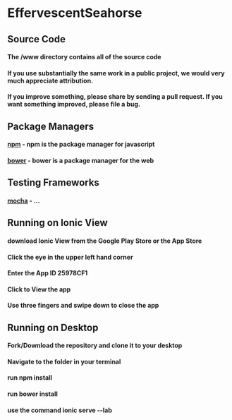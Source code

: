 # EffervescentSeahorse

## Source Code
#### The /www directory contains all of the source code
#### If you use substantially the same work in a public project, we would very much appreciate attribution.
#### If you improve something, please share by sending a pull request. If you want something improved, please file a bug.

## Package Managers
#### [npm]() - npm is the package manager for javascript
#### [bower]() - bower is a package manager for the web

## Testing Frameworks
#### [mocha]() - ...

## Running on Ionic View
#### download Ionic View from the Google Play Store or the App Store
#### Click the eye in the upper left hand corner
#### Enter the App ID 25978CF1
#### Click to View the app
#### Use three fingers and swipe down to close the app

## Running on Desktop
#### Fork/Download the repository and clone it to your desktop
#### Navigate to the folder in your terminal
#### run npm install
#### run bower install
#### use the command ionic serve --lab
